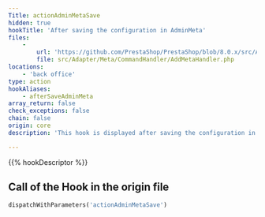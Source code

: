 ```yaml
---
Title: actionAdminMetaSave
hidden: true
hookTitle: 'After saving the configuration in AdminMeta'
files:
    -
        url: 'https://github.com/PrestaShop/PrestaShop/blob/8.0.x/src/Adapter/Meta/CommandHandler/AddMetaHandler.php'
        file: src/Adapter/Meta/CommandHandler/AddMetaHandler.php
locations:
    - 'back office'
type: action
hookAliases:
    - afterSaveAdminMeta
array_return: false
check_exceptions: false
chain: false
origin: core
description: 'This hook is displayed after saving the configuration in AdminMeta'

---
```


{{% hookDescriptor %}}

## Call of the Hook in the origin file

```php
dispatchWithParameters('actionAdminMetaSave')
```
